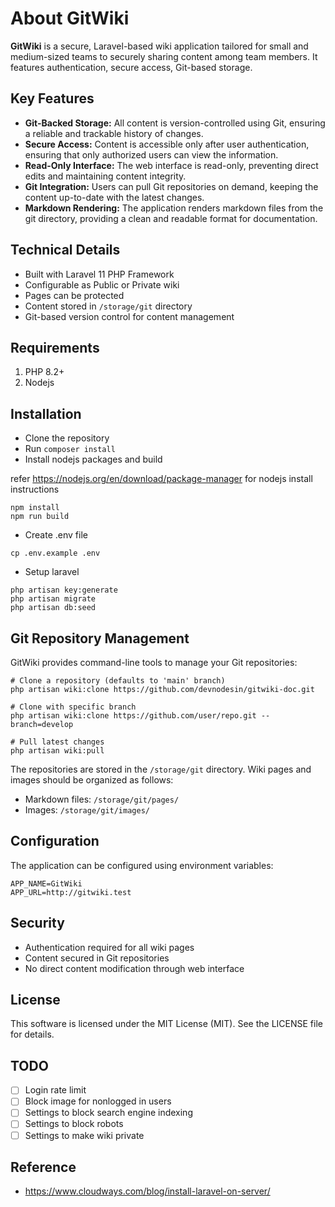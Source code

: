 # About GitWiki

**GitWiki** is a secure, Laravel-based wiki application tailored for small and medium-sized teams to securely sharing content among team members. It features authentication, secure access, Git-based storage.

## Key Features

- **Git-Backed Storage:** All content is version-controlled using Git, ensuring a reliable and trackable history of changes.
- **Secure Access:** Content is accessible only after user authentication, ensuring that only authorized users can view the information.
- **Read-Only Interface:** The web interface is read-only, preventing direct edits and maintaining content integrity.
- **Git Integration:** Users can pull Git repositories on demand, keeping the content up-to-date with the latest changes.
- **Markdown Rendering:** The application renders markdown files from the git directory, providing a clean and readable format for documentation.


## Technical Details

- Built with Laravel 11 PHP Framework
- Configurable as Public or Private wiki
- Pages can be protected
- Content stored in `/storage/git` directory
- Git-based version control for content management

## Requirements

1. PHP 8.2+
1. Nodejs

## Installation

- Clone the repository
- Run `composer install`
- Install nodejs packages and build

refer <https://nodejs.org/en/download/package-manager> for nodejs install instructions

```
npm install
npm run build
```

- Create .env file

```
cp .env.example .env
```

- Setup laravel

```
php artisan key:generate
php artisan migrate
php artisan db:seed
```

## Git Repository Management

GitWiki provides command-line tools to manage your Git repositories:

```
# Clone a repository (defaults to 'main' branch)
php artisan wiki:clone https://github.com/devnodesin/gitwiki-doc.git

# Clone with specific branch
php artisan wiki:clone https://github.com/user/repo.git --branch=develop

# Pull latest changes
php artisan wiki:pull
```

The repositories are stored in the `/storage/git` directory. Wiki pages and images should be organized as follows:

- Markdown files: `/storage/git/pages/`
- Images: `/storage/git/images/`

## Configuration

The application can be configured using environment variables:

```env
APP_NAME=GitWiki
APP_URL=http://gitwiki.test
```

## Security

- Authentication required for all wiki pages
- Content secured in Git repositories
- No direct content modification through web interface

## License

This software is licensed under the MIT License (MIT). See the LICENSE file for details.

## TODO

- [ ] Login rate limit
- [ ] Block image for nonlogged in users
- [ ] Settings to block search engine indexing
- [ ] Settings to block robots
- [ ] Settings to make wiki private

## Reference

- <https://www.cloudways.com/blog/install-laravel-on-server/>
